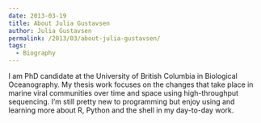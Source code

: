 ```yaml
---
date: 2013-03-19
title: About Julia Gustavsen
author: Julia Gustavsen
permalink: /2013/03/about-julia-gustavsen/
tags:
  - Biography
---
```

I am PhD candidate at the University of British Columbia in Biological Oceanography. My thesis work focuses on the changes that take place in marine viral communities over time and space using high-throughput sequencing. I&#8217;m still pretty new to programming but enjoy using and learning more about R, Python and the shell in my day-to-day work.
